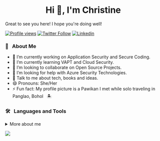 <h1 align=center>Hi 👋, I'm Christine</h1>

Great to see you here! I hope you're doing well!

[![Profile views](https://visitor-badge.glitch.me/badge?page_id=iamsywid.iamsywid)][github]
[![Twitter Follow](https://img.shields.io/twitter/follow/iamsywid?logo=twitter&style=social)][twitter]
[![Linkedin](https://img.shields.io/badge/LinkedIn--_.svg?style=social&logo=linkedin)][linkedin]

### 🧩 &nbsp; About Me

- 🔭 I’m currently working on Application Security and Secure Coding.
- 🌱 I’m currently learning VAPT and Cloud Security.
- 👯 I’m looking to collaborate on Open Source Projects.
- 🤔 I’m looking for help with Azure Security Technologies.
- 💬 Talk to me about tech, books and ideas.
- 😄 Pronouns: She/Her
- ⚡ Fun fact: My profile picture is a Pawikan I met while solo traveling in Panglao, Bohol &nbsp; 🏝️

### 🛠 &nbsp; Languages and Tools

<details>
<summary>More about me</summary> 

  ```java
    class HelloWorld {
        public static void main(String[] args) {
            System.out.println("我特别喜欢学外语。");
            System.out.println("Ich komme von den Philippinen.");
            System.out.println("Masaya akong makilala kayo. \uD83D\uDE0A");
        }
    }
  ```

👩‍💻 &nbsp; I like reading, languages and note-taking!\
Recently trying to learn more about Zettelkasten and been exploring [Obsidian](https://obsidian.md/).

🐢 &nbsp; I may take a long time to process things.

🚀  &nbsp; We'll get there. Life is an adventure! &nbsp; 🌌

</details>

<img src="https://media.giphy.com/media/L1R1tvI9svkIWwpVYr/giphy.gif"></a>

[github]: https://github.com/iamsywid
[linkedin]: https://www.linkedin.com/in/christinebalanaa/
[twitter]: https://twitter.com/iamsywid
